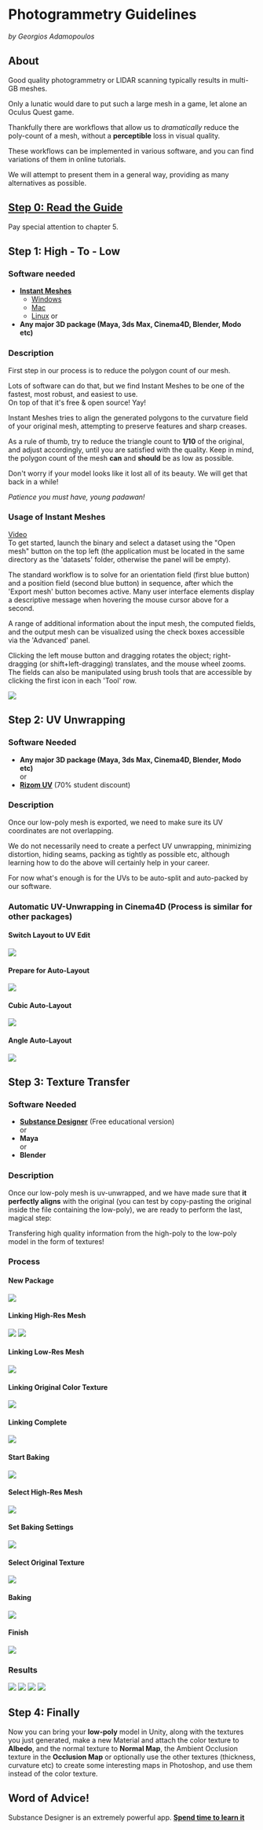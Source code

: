 Photogrammetry Guidelines
===
_by Georgios Adamopoulos_  

About
---
Good quality photogrammetry or LIDAR scanning typically results in multi-GB meshes.  

Only a lunatic would dare to put such a large mesh in a game, let alone an Oculus Quest game.  

Thankfully there are workflows that allow us to _dramatically_ reduce the poly-count of a mesh, without a **perceptible** loss in visual quality.  

These workflows can be implemented in various software, and you can find variations of them in online tutorials.  

We will attempt to present them in a general way, providing as many alternatives as possible.  


[Step 0: Read the Guide](https://unity3d.com/files/solutions/photogrammetry/Unity-Photogrammetry-Workflow_2017-07_v2.pdf)
---
Pay special attention to chapter 5.

Step 1: High - To - Low
---
### Software needed
* [**Instant Meshes**](https://github.com/wjakob/instant-meshes)  
  + [Windows](https://instant-meshes.s3.eu-central-1.amazonaws.com/Release/instant-meshes-windows.zip)
  + [Mac](https://instant-meshes.s3.eu-central-1.amazonaws.com/instant-meshes-macos.zip)
  + [Linux](https://instant-meshes.s3.eu-central-1.amazonaws.com/instant-meshes-linux.zip)
or  
* **Any major 3D package (Maya, 3ds Max, Cinema4D, Blender, Modo etc)**  

### Description
First step in our process is to reduce the polygon count of our mesh.  

Lots of software can do that, but we find Instant Meshes to be one of the fastest, most robust, and easiest to use.   
On top of that it's free & open source! Yay!  

Instant Meshes tries to align the generated polygons to the curvature field of your original mesh, attempting to preserve features and sharp creases.  

As a rule of thumb, try to reduce the triangle count to **1/10** of the original, and adjust accordingly, until you are satisfied with the quality. Keep in mind, the polygon count of the mesh **can** and **should** be as low as possible.  

Don't worry if your model looks like it lost all of its beauty. We will get that back in a while!  

_Patience you must have, young padawan!_

### Usage of Instant Meshes
[Video](https://www.youtube.com/watch?v=U6wtw6W4x3I)  
To get started, launch the binary and select a dataset using the "Open mesh" button on the top left (the application must be located in the same directory as the 'datasets' folder, otherwise the panel will be empty).

The standard workflow is to solve for an orientation field (first blue button) and a position field (second blue button) in sequence, after which the 'Export mesh' button becomes active. Many user interface elements display a descriptive message when hovering the mouse cursor above for a second.

A range of additional information about the input mesh, the computed fields, and the output mesh can be visualized using the check boxes accessible via the 'Advanced' panel.

Clicking the left mouse button and dragging rotates the object; right-dragging (or shift+left-dragging) translates, and the mouse wheel zooms. The fields can also be manipulated using brush tools that are accessible by clicking the first icon in each 'Tool' row.

<img src="https://raw.githubusercontent.com/GeorgeAdamon/dfpi/master/general/Photogrammetry_Resources_Screenshots/InstantMeshes.png" />

Step 2: UV Unwrapping
---
### Software Needed
* **Any major 3D package (Maya, 3ds Max, Cinema4D, Blender, Modo etc)**  
or
* [**Rizom UV**](https://www.rizom-lab.com/rizomuv-vs/) (70% student discount)  

### Description
Once our low-poly mesh is exported, we need to make sure its UV coordinates are not overlapping.  

We do not necessarily need to create a perfect UV unwrapping, minimizing distortion, hiding seams, packing as tightly as possible etc, although learning how to do the above will certainly help in your career.  

For now what's enough is for the UVs to be auto-split and auto-packed by our software.

### Automatic UV-Unwrapping in Cinema4D (Process is similar for other packages)

#### Switch Layout to UV Edit  

<img src="https://raw.githubusercontent.com/GeorgeAdamon/dfpi/master/general/Photogrammetry_Resources_Screenshots/UV 1.png" />

#### Prepare for Auto-Layout

<img src="https://raw.githubusercontent.com/GeorgeAdamon/dfpi/master/general/Photogrammetry_Resources_Screenshots/UV 2.png" />

#### Cubic Auto-Layout

<img src="https://raw.githubusercontent.com/GeorgeAdamon/dfpi/master/general/Photogrammetry_Resources_Screenshots/UV 3.png" />

#### Angle Auto-Layout

<img src="https://raw.githubusercontent.com/GeorgeAdamon/dfpi/master/general/Photogrammetry_Resources_Screenshots/UV 4.png" />


Step 3: Texture Transfer
---
### Software Needed
* [**Substance Designer**](https://www.substance3d.com/education/) (Free educational version)  
or  
* **Maya**  
or  
* **Blender**

### Description
Once our low-poly mesh is uv-unwrapped, and we have made sure that **it perfectly aligns** with the original (you can test by copy-pasting the original inside the file containing the low-poly), we are ready to perform the last, magical step:  

Transfering high quality information from the high-poly to the low-poly model in the form of textures!  

### Process

#### New Package
<img src="https://raw.githubusercontent.com/GeorgeAdamon/dfpi/master/general/Photogrammetry_Resources_Screenshots/Substance1.png" />

#### Linking High-Res Mesh
<img src="https://raw.githubusercontent.com/GeorgeAdamon/dfpi/master/general/Photogrammetry_Resources_Screenshots/Substance2.png" />

<img src="https://raw.githubusercontent.com/GeorgeAdamon/dfpi/master/general/Photogrammetry_Resources_Screenshots/Substance3.png" />

#### Linking Low-Res Mesh
<img src="https://raw.githubusercontent.com/GeorgeAdamon/dfpi/master/general/Photogrammetry_Resources_Screenshots/Substance4.png" />

#### Linking Original Color Texture
<img src="https://raw.githubusercontent.com/GeorgeAdamon/dfpi/master/general/Photogrammetry_Resources_Screenshots/Substance4-5.png" />

#### Linking Complete
<img src="https://raw.githubusercontent.com/GeorgeAdamon/dfpi/master/general/Photogrammetry_Resources_Screenshots/Substance5.png" />

#### Start Baking
<img src="https://raw.githubusercontent.com/GeorgeAdamon/dfpi/master/general/Photogrammetry_Resources_Screenshots/Substance6.png" />

#### Select High-Res Mesh
<img src="https://raw.githubusercontent.com/GeorgeAdamon/dfpi/master/general/Photogrammetry_Resources_Screenshots/Substance7.png" />

#### Set Baking Settings
<img src="https://raw.githubusercontent.com/GeorgeAdamon/dfpi/master/general/Photogrammetry_Resources_Screenshots/Substance8.png" />

#### Select Original Texture
<img src="https://raw.githubusercontent.com/GeorgeAdamon/dfpi/master/general/Photogrammetry_Resources_Screenshots/Substance9.png" />

#### Baking
<img src="https://raw.githubusercontent.com/GeorgeAdamon/dfpi/master/general/Photogrammetry_Resources_Screenshots/Substance10.png" />

#### Finish
<img src="https://raw.githubusercontent.com/GeorgeAdamon/dfpi/master/general/Photogrammetry_Resources_Screenshots/Substance11.png" />

### Results

<img src="https://raw.githubusercontent.com/GeorgeAdamon/dfpi/master/general/Photogrammetry_Resources_Screenshots/Substance12.png" />

<img src="https://raw.githubusercontent.com/GeorgeAdamon/dfpi/master/general/Photogrammetry_Resources_Screenshots/Substance13.png" />

<img src="https://raw.githubusercontent.com/GeorgeAdamon/dfpi/master/general/Photogrammetry_Resources_Screenshots/Substance14.png" />

<img src="https://raw.githubusercontent.com/GeorgeAdamon/dfpi/master/general/Photogrammetry_Resources_Screenshots/Substance15.png" />

Step 4: Finally
---
Now you can bring your **low-poly** model in Unity, along with the textures you just generated, make a new Material and attach the color texture to **Albedo**, and the normal texture to **Normal Map**, the Ambient Occlusion texture in the **Occlusion Map** or optionally use the other textures (thickness, curvature etc) to create some interesting maps in Photoshop, and use them instead of the color texture.

Word of Advice! 
---
Substance Designer is an extremely powerful app. [**Spend time to learn it**](https://academy.substance3d.com/search?software=substance%20designer)
